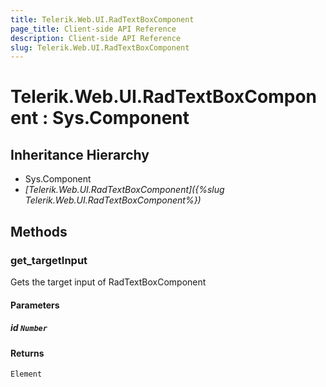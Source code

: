 ```yaml
---
title: Telerik.Web.UI.RadTextBoxComponent
page_title: Client-side API Reference
description: Client-side API Reference
slug: Telerik.Web.UI.RadTextBoxComponent
---
```


# Telerik.Web.UI.RadTextBoxComponent : Sys.Component 

## Inheritance Hierarchy

* Sys.Component
* *[Telerik.Web.UI.RadTextBoxComponent]({%slug Telerik.Web.UI.RadTextBoxComponent%})*

## Methods

###  get_targetInput

Gets the target input of RadTextBoxComponent

#### Parameters

##### id `Number`

#### Returns

`Element` 


